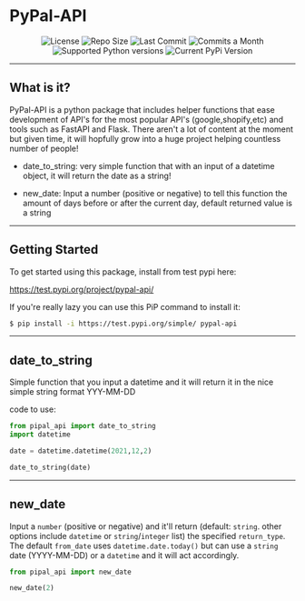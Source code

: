 # **PyPal-API**

<p align="center">

<img src="https://img.shields.io/github/license/ivancampos11/PyPal-API" alt="License">

<img src="https://img.shields.io/github/repo-size/ivancampos11/PyPal-API" alt="Repo Size">

<img src="https://img.shields.io/github/last-commit/ivancampos11/PyPal-API" alt="Last Commit">

<img src="https://img.shields.io/github/commit-activity/m/ivancampos11/PyPal-API" alt="Commits a Month">

<img src="https://img.shields.io/github/pipenv/locked/python-version/ivancampos11/PyPal-API" alt="Supported Python versions">

<img src="https://img.shields.io/pypi/v/PyPal-API" alt="Current PyPi Version">

</p>

---

## What is it?
PyPal-API is a python package that includes helper functions that ease development of API's for the most popular API's (google,shopify,etc) and tools such as FastAPI and Flask.
There aren't a lot of content at the moment but given time, it will hopfully grow into a huge project helping countless number of people!

- date_to_string: very simple function that with an input of a datetime object, it will return the date as a string!

- new_date: Input a number (positive or negative) to tell this function the amount of days before or after the current day, default returned value is a string

---

## Getting Started

To get started using this package, install from test pypi here: 

https://test.pypi.org/project/pypal-api/

If you're really lazy you can use this PiP command to install it:

```bash
$ pip install -i https://test.pypi.org/simple/ pypal-api
```

---

## date_to_string
Simple function that you input a datetime and it will return it in the nice simple string format YYY-MM-DD

code to use: 

```python
from pipal_api import date_to_string
import datetime

date = datetime.datetime(2021,12,2)

date_to_string(date)
```

---

## new_date
Input a `number` (positive or negative) and it'll return (default: `string`. other options include `datetime` or `string`/`integer` list) the specified `return_type`. 
The default `from_date` uses `datetime.date.today()` but can use a `string` date (YYYY-MM-DD) or a `datetime` and it will act accordingly.

```python
from pipal_api import new_date

new_date(2)
```
